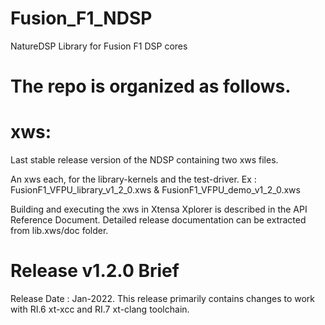 # Fusion_F1_NDSP
NatureDSP Library for Fusion F1 DSP cores

# The repo is organized as follows.

# xws:
  Last stable release version of the NDSP containing two xws files.

An xws each, for the library-kernels and the test-driver.
Ex : FusionF1_VFPU_library_v1_2_0.xws & FusionF1_VFPU_demo_v1_2_0.xws

Building and executing the xws in Xtensa Xplorer is described in the API Reference Document. 
Detailed release documentation can be extracted from lib.xws/doc folder.

# Release v1.2.0 Brief
Release Date : Jan-2022. 
 This release primarily contains changes to work with RI.6 xt-xcc and RI.7 xt-clang toolchain.
